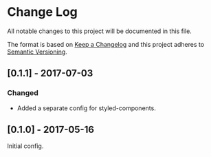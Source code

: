 # Change Log
All notable changes to this project will be documented in this file.

The format is based on [Keep a Changelog](http://keepachangelog.com/)
and this project adheres to [Semantic Versioning](http://semver.org/).

## [0.1.1] - 2017-07-03
### Changed
- Added a separate config for styled-components.

## [0.1.0] - 2017-05-16
Initial config.
